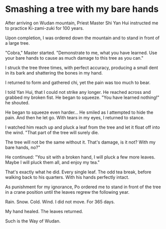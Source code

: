 # Smashing a tree with my bare hands

After arriving on Wudan mountain, Priest Master Shi Yan Hui instructed me to practice Ki-zami-zuki for 100 years.

Upon completion, I was ordered down the mountain and to stand in front of a large tree.

"Cobra," Master started. "Demonstrate to me, what you have learned. Use your bare hands to cause as much damage to this tree as you can."

I struck the tree three times, with perfect accuracy, producing a small dent in its bark and shattering the bones in my hand.

I returned to form and gathered chi, yet the pain was too much to bear.

I told Yan Hui, that I could not strike any longer. He reached across and grabbed my broken fist. He began to squeeze. "You have learned nothing!" he shouted.

He began to squeeze even harder... He smiled as I attempted to hide the pain. And then he let go. With tears in my eyes, I returned to stance.

I watched him reach up and pluck a leaf from the tree and let it float off into the wind. "That part of the tree will surely die.

The tree will not be the same without it. That's damage, is it not? With my bare hands, no?"

He continued: "You sit with a broken hand, I will pluck a few more leaves. Maybe I will pluck them all, and enjoy my tea."

That's exactly what he did. Every single leaf. The odd tea break, before walking back to his quarters. With his hands perfectly intact.

As punishment for my ignorance, Po ordered me to stand in front of the tree in a crane position until the leaves regrew the following year.

Rain. Snow. Cold. Wind. I did not move. For 365 days.

My hand healed. The leaves returned.

&#x20;

Such is the Way of Wudan.
